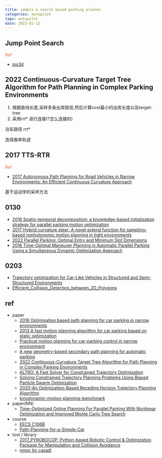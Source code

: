 ```yaml
---
title: sample & search based parking planner
categories: autopilot
tags: autopilot
date: 2023-01-12
---
```


## Jump Point Search

<font color='Tomato'>Ref</font>

- [jps3d](https://github.com/KumarRobotics/jps3d/tree/master)


## 2022 Continuous-Curvature Target Tree Algorithm for Path Planning in Complex Parking Environments

1. 根据直线长度,采样多条出库路径,然后计算cost最小的出库长度以及target-tree
2. 采用rrt* 进行连接(?怎么连接的)

泊车路径
rrt*

连续曲率轨迹 


## 2017 TTS-RTR

<font color='Tomato'>Ref</font>

- [2017 Autonomous Path Planning for Road Vehicles in Narrow Environments: An Efficient Continuous Curvature Approach]()


基于运动学的采样方法


## 0130

- [2016 Spatio-temporal decomposition: a knowledge-based initialization strategy for parallel parking motion optimization]()
- [2017 Hybrid curvature steer: A novel extend function for sampling-based nonholonomic motion planning in tight environments]()
- [2022 Parallel Parking: Optimal Entry and Minimum Slot Dimensions](https://arxiv.org/abs/2205.02523)
- [2016 Time-Optimal Maneuver Planning in Automatic Parallel Parking Using a Simultaneous Dynamic Optimization Approach]()

## 0203

- [Trajectory optimization for Car-Like Vehicles in Structured and Semi-Structured Environments](https://ieeexplore.ieee.org/document/8500373)
- [Efficient_Collision_Detection_between_2D_Polygons](https://www.researchgate.net/publication/221546279_Efficient_Collision_Detection_between_2D_Polygons)

## ref

- paper
    - [2016 Optimisation based path planning for car parking in narrow environments]()
    - [2013 A fast motion planning algorithm for car parking based on static optimization]()
    - [Practical motion planning for car-parking control in narrow environment]()
    - [A new geometry-based secondary path planning for automatic parking](https://journals.sagepub.com/doi/full/10.1177/1729881420930575)
    - [2022 Continuous-Curvature Target Tree Algorithm for Path Planning in Complex Parking Environments](https://arxiv.org/pdf/2201.03163.pdf)
    - [ALTRO: A Fast Solver for Constrained Trajectory Optimization](https://www.ri.cmu.edu/publications/altro-a-fast-solver-for-constrained-trajectory-optimization/)
    - [Solving Constrained Trajectory Planning Problems Using Biased Particle Swarm Optimization](https://dspace.lib.cranfield.ac.uk/bitstream/handle/1826/16453/Solving_Constrained_Trajectory_Planning_problems-2021.pdf?sequence=4)
    - [2020-An Optimization-Based Receding Horizon Trajectory Planning Algorithm](https://www.sciencedirect.com/science/article/pii/S2405896320330810)
    - [kinodynamic-motion-planning-benchmark](https://github.com/IMRCLab/kinodynamic-motion-planning-benchmark)
- paper(NN)
    - [Time-Optimized Online Planning For Parallel Parking With Nonlinear Optimization and Improved Monte Carlo Tree Search](https://www.semanticscholar.org/paper/Time-Optimized-Online-Planning-For-Parallel-Parking-Song-Chen/9ace2c192aea884f16ceac206ec278007139651d)
- course
    - [EECS C106B](https://pages.github.berkeley.edu/EECS-106/sp22-site/resources/)
    - [Path-Planning-for-a-Simple-Car](https://jckantor.github.io/CBE30338/07.06-Path-Planning-for-a-Simple-Car.html)
- tool / library
    - [2017_PYROBOCOP: Python-based Robotic Control & Optimization Package for Manipulation and Collision Avoidance]()
    - [nmpc by casadi](https://github.com/devsonni/MPC-Implementation/tree/main/Python%20Implementation)